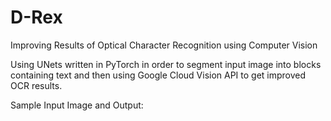 # D-Rex
Improving Results of Optical Character Recognition using Computer Vision

Using UNets written in PyTorch in order to segment input image into blocks containing text and then using Google Cloud Vision API to get improved OCR results. 

Sample Input Image and Output:


